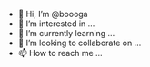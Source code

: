 - 👋 Hi, I’m @boooga
- 👀 I’m interested in ...
- 🌱 I’m currently learning ...
- 💞️ I’m looking to collaborate on ...
- 📫 How to reach me ...

<!---
boooga/boooga is a ✨ special ✨ repository because its `README.md` (this file) appears on your GitHub profile.
You can click the Preview link to take a look at your changes.
--->

